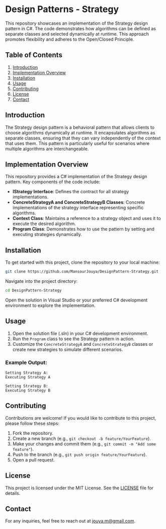 # Design Patterns - Strategy

This repository showcases an implementation of the Strategy design pattern in C#. The code demonstrates how algorithms can be defined as separate classes and selected dynamically at runtime. This approach promotes flexibility and adheres to the Open/Closed Principle.

## Table of Contents
1. [Introduction](#introduction)
2. [Implementation Overview](#implementation-overview)
3. [Installation](#installation)
4. [Usage](#usage)
5. [Contributing](#contributing)
6. [License](#license)
7. [Contact](#contact)

## Introduction
The Strategy design pattern is a behavioral pattern that allows clients to choose algorithms dynamically at runtime. It encapsulates algorithms as separate classes, ensuring that they can vary independently of the context that uses them. This pattern is particularly useful for scenarios where multiple algorithms are interchangeable.

## Implementation Overview
This repository provides a C# implementation of the Strategy design pattern. Key components of the code include:

- **IStrategy Interface**: Defines the contract for all strategy implementations.
- **ConcreteStrategyA and ConcreteStrategyB Classes**: Concrete implementations of the strategy interface representing specific algorithms.
- **Context Class**: Maintains a reference to a strategy object and uses it to execute the desired algorithm.
- **Program Class**: Demonstrates how to use the pattern by setting and executing strategies dynamically.

## Installation
To get started with this project, clone the repository to your local machine:

```bash
git clone https://github.com/MansourJouya/DesignPattern-Strategy.git
```

Navigate into the project directory:

```bash
cd DesignPattern-Strategy
```

Open the solution in Visual Studio or your preferred C# development environment to explore the implementation.

## Usage
1. Open the solution file (.sln) in your C# development environment.
2. Run the `Program` class to see the Strategy pattern in action.
3. Customize the `ConcreteStrategyA` and `ConcreteStrategyB` classes or create new strategies to simulate different scenarios.

### Example Output:

```
Setting Strategy A:
Executing Strategy A

Setting Strategy B:
Executing Strategy B
```

## Contributing
Contributions are welcome! If you would like to contribute to this project, please follow these steps:

1. Fork the repository.
2. Create a new branch (e.g., `git checkout -b feature/YourFeature`).
3. Make your changes and commit them (e.g., `git commit -m "Add some feature"`).
4. Push to the branch (e.g., `git push origin feature/YourFeature`).
5. Open a pull request.

## License
This project is licensed under the MIT License. See the [LICENSE](LICENSE.txt) file for details.

## Contact
For any inquiries, feel free to reach out at jouya.m@gmail.com.

